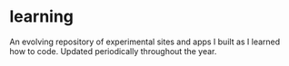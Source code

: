 # learning
An evolving repository of experimental sites and apps I built as I learned how to code. Updated periodically throughout the year.
